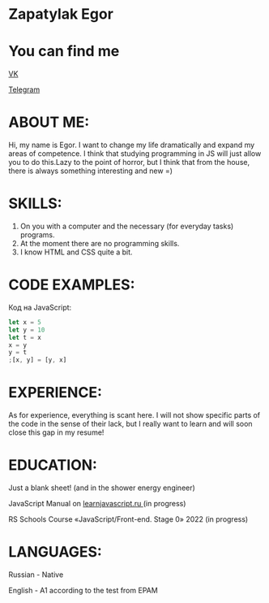 <h1 id="zapatylak-egor">Zapatylak Egor</h1>

<h1 id="you-can-find-me">You can find me</h1>
<a href = 'https://vk.com/id107009476Q'> VK </a>

<a href= 'https://t.me/revorit'> Telegram </a>

<h1 id="about-me">ABOUT ME:</h1>

<p>Hi, my name is Egor. I want to change my life dramatically and expand my areas of competence. I think that studying programming in JS will just allow you to do this.Lazy to the point of horror, but I think that from the house, there is always something interesting and new =)</p>


<h1 id="skills">SKILLS:</h1>

<ol>
  <li>On you with a computer and the necessary (for everyday tasks) programs.</li>
  <li>At the moment there are no programming skills.</li>
  <li> I know HTML and CSS quite a bit.</li>
</ol>

<h1 id="code-examples">CODE EXAMPLES:</h1>

Код на JavaScript:

```javascript
let x = 5
let y = 10
let t = x
x = y
y = t
;[x, y] = [y, x]
```

<h1 id="experience">EXPERIENCE:</h1>

<p>As for experience, everything is scant here. I will not show specific parts of the code in the sense of their lack, but I really want to learn and will soon close this gap in my resume!</p>

<h1 id="education">EDUCATION:</h1>

<p>Just a blank sheet! (and in the shower energy engineer)</p>
<p>JavaScript Manual on <a href= 'https://learnjavascript.ru'> learnjavascript.ru </a> (in progress)</p>
<p>RS Schools Course «JavaScript/Front-end. Stage 0» 2022 (in progress)</p>

<h1 id="languages">LANGUAGES:</h1>
<p>Russian - Native</p>
<p>English - A1 according to the test from EPAM </p>

